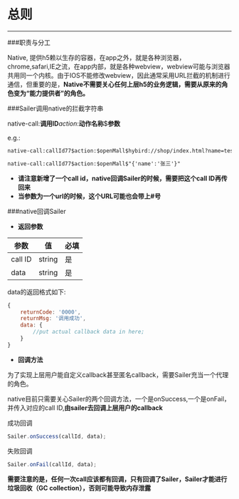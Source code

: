 # 总则
-----

###职责与分工

Native, 提供h5赖以生存的容器，在app之外，就是各种浏览器，chrome,safari,IE之流，在app内部，就是各种webview，webview可能与浏览器共用同一个内核。由于IOS不能修改webview，因此通常采用URL拦截的机制进行通信，但重要的是，**Native不需要关心任何上层h5的业务逻辑，需要从原来的角色变为“能力提供者”的角色。**

###Sailer调用native的拦截字符串

native-call:**调用ID**$action:$**动作名称**$**参数**

e.g.:


```html
native-call:callId77$action:$openMall$hybird://shop/index.html?name=test&key=test#select_address

native-call:callId77$action:$openMall$"{'name':'张三'}"
```
* **请注意新增了一个call id，native回调Sailer的时候，需要把这个call ID再传回来**
* **当参数为一个url的时候，这个URL可能也会带上#号**


###native回调Sailer

* **返回参数**

| 参数 | 值 | 必填 |
| -- | -- | -- |
| call ID| string | 是 |
| data | string | 是 |

data的返回格式如下:
```javascript
{
	returnCode: '0000',
	returnMsg: '调用成功',
	data: {
		//put actual callback data in here;
	}
}
```
* **回调方法**

为了实现上层用户能自定义callback甚至匿名callback，需要Sailer充当一个代理的角色。

native目前只需要关心Sailer的两个回调方法，一个是onSuccess,一个是onFail，并传入对应的call ID,**由sailer去回调上层用户的callback**

成功回调
```js
Sailer.onSuccess(callId, data);
```

失败回调
```js
Sailer.onFail(callId, data);
```


**需要注意的是，任何一次call应该都有回调，只有回调了Sailer，Sailer才能进行垃圾回收（GC collection），否则可能导致内存泄露**